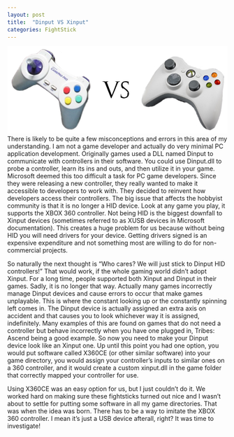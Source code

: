 ```yaml
---
layout: post
title:  "Dinput VS Xinput"
categories: FightStick
---
```

![Controller Fight](/assets/fightstick/dinputVSxinput.jpg)
There is likely to be quite a few misconceptions and errors in this area of my understanding. I am not a game developer and actually do very minimal PC application development. Originally games used a DLL named Dinput to communicate with controllers in their software. You could use Dinput.dll to probe a controller, learn its ins and outs, and then utilize it in your game. Microsoft deemed this too difficult a task for PC game developers. Since they were releasing a new controller, they really wanted to make it accessible to developers to work with. They decided to reinvent how developers access their controllers. The big issue that affects the hobbyist community is that it is no longer a HID device. Look at any game you play, it supports the XBOX 360 controller. Not being HID is the biggest downfall to Xinput devices (sometimes referred to as XUSB devices in Microsoft documentation). This creates a huge problem for us because without being HID you will need drivers for your device. Getting drivers signed is an expensive expenditure and not something most are willing to do for non-commercial projects.

So naturally the next thought is “Who cares? We will just stick to Dinput HID controllers!” That would work, if the whole gaming world didn’t adopt Xinput. For a long time, people supported both Xinput and Dinput in their games. Sadly, it is no longer that way. Actually many games incorrectly manage Dinput devices and cause errors to occur that make games unplayable. This is where the constant looking up or the constantly spinning left comes in. The Dinput device is actually assigned an extra axis on accident and that causes you to look whichever way it is assigned, indefinitely. Many examples of this are found on games that do not need a controller but behave incorrectly when you have one plugged in, Tribes: Ascend being a good example. So now you need to make your Dinput device look like an Xinput one. Up until this point you had one option, you would put software called X360CE (or other similar software) into your game directory, you would assign your controller’s inputs to similar ones on a 360 controller, and it would create a custom xinput.dll in the game folder that correctly mapped your controller for use.

Using X360CE was an easy option for us, but I just couldn’t do it. We worked hard on making sure these fightsticks turned out nice and I wasn’t about to settle for putting some software in all my game directories. That was when the idea was born. There has to be a way to imitate the XBOX 360 controller. I mean it’s just a USB device afterall, right? It was time to investigate!
